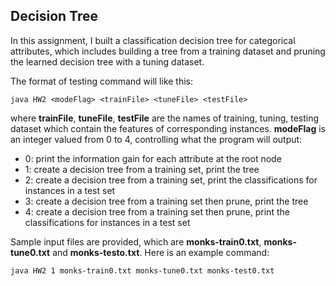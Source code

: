 ## Decision Tree

In this assignment, I built a classification decision tree for categorical attributes, which includes building a tree from a training dataset and pruning the learned decision tree with a tuning dataset.

The format of testing command will like this:
```
java HW2 <modeFlag> <trainFile> <tuneFile> <testFile>
```
where **trainFile**, **tuneFile**, **testFile** are the names of training, tuning, testing dataset which contain the features of corresponding instances. **modeFlag** is an integer valued from 0 to 4, controlling what the program will output:

* 0: print the information gain for each attribute at the root node
* 1: create a decision tree from a training set, print the tree
* 2: create a decision tree from a training set, print the classifications for instances in a test set
* 3: create a decision tree from a training set then prune, print the tree
* 4: create a decision tree from a training set then prune, print the classifications for instances in a test set

Sample input files are provided, which are **monks-train0.txt**, **monks-tune0.txt** and **monks-testo.txt**. Here is an example command:
```
java HW2 1 monks-train0.txt monks-tune0.txt monks-test0.txt
```
